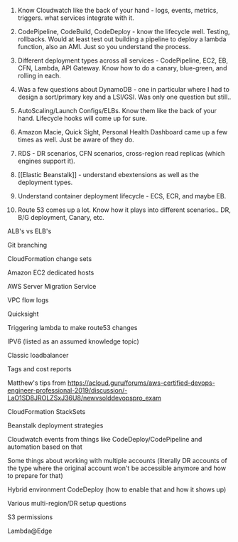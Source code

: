 1. Know Cloudwatch like the back of your hand - logs, events, metrics, triggers. what services integrate with it.

2. CodePipeline, CodeBuild, CodeDeploy - know the lifecycle well. Testing, rollbacks. Would at least test out building a pipeline to deploy a lambda function, also an AMI. Just so you understand the process.

3. Different deployment types across all services - CodePipeline, EC2, EB, CFN, Lambda, API Gateway. Know how to do a canary, blue-green, and rolling in each.

4. Was a few questions about DynamoDB - one in particular where I had to design a sort/primary key and a LSI/GSI. Was only one question but still..

5. AutoScaling/Launch Configs/ELBs. Know them like the back of your hand. Lifecycle hooks will come up for sure.

6. Amazon Macie, Quick Sight, Personal Health Dashboard came up a few times as well. Just be aware of they do.

7. RDS - DR scenarios, CFN scenarios, cross-region read replicas (which engines support it).

8. [[Elastic Beanstalk]] - understand ebextensions as well as the deployment types.

9. Understand container deployment lifecycle - ECS, ECR, and maybe EB.

10. Route 53 comes up a lot. Know how it plays into different scenarios.. DR, B/G deployment, Canary, etc.


ALB's vs ELB's

Git branching

CloudFormation change sets

Amazon EC2 dedicated hosts

AWS Server Migration Service

VPC flow logs

Quicksight

Triggering lambda to make route53 changes

IPV6 (listed as an assumed knowledge topic)

Classic loadbalancer

Tags and cost reports

Matthew's tips from https://acloud.guru/forums/aws-certified-devops-engineer-professional-2019/discussion/-LaO1SD8JROLZSxJ36U8/newvsolddevopspro_exam

CloudFormation StackSets

Beanstalk deployment strategies

Cloudwatch events from things like CodeDeploy/CodePipeline and automation based on that

Some things about working with multiple accounts (literally DR accounts of the type where the original account won't be accessible anymore and how to prepare for that)

Hybrid environment CodeDeploy (how to enable that and how it shows up)

Various multi-region/DR setup questions

S3 permissions

Lambda@Edge
